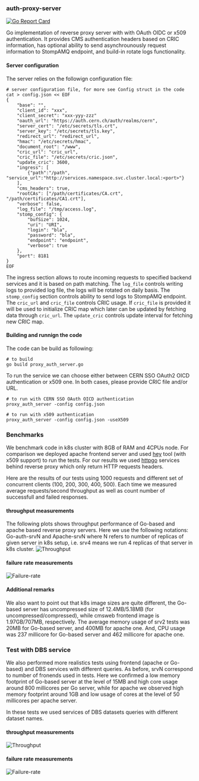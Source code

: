 ### auth-proxy-server

[![Go Report Card](https://goreportcard.com/badge/github.com/vkuznet/auth-proxy-server)](https://goreportcard.com/report/github.com/vkuznet/auth-proxy-server)

Go implementation of reverse proxy server with with OAuth OIDC or x509 authentication.
It provides CMS authentication headers based on CRIC information, has optional
ability to send asynchrounously request information to StompAMQ endpoint, and
build-in rotate logs functionality.

#### Server configuration
The server relies on the followign configuration file:
```
# server configuration file, for more see Config struct in the code
cat > config.json << EOF
{
    "base": "",
    "client_id": "xxx",
    "client_secret": "xxx-yyy-zzz"
    "oauth_url": "https://auth.cern.ch/auth/realms/cern",
    "server_cert": "/etc/secrets/tls.crt",
    "server_key": "/etc/secrets/tls.key",
    "redirect_url": "redirect_url",
    "hmac": "/etc/secrets/hmac",
    "document_root": "/www",
    "cric_url": "cric_url",
    "cric_file": "/etc/secrets/cric.json",
    "update_cric": 3600,
    "ingress": [
        {"path":"/path", "service_url":"http://services.namespace.svc.cluster.local:<port>"}
    ],
    "cms_headers": true,
    "rootCAs": ["/path/certificates/CA.crt", "/path/certificates/CA1.crt"],
    "verbose": false,
    "log_file": "/tmp/access.log",
    "stomp_config": {
        "bufSize": 1024,
        "uri": "URI",
        "login": "bla",
        "password": "bla",
        "endpoint": "endpoint",
        "verbose": true
    },
    "port": 8181
}
EOF
```
The ingress section allows to route incoming requests to specified backend
services and it is based on path matching. The `log_file` controls writing logs
to provided log file, the logs will be rotated on daily basis. The
`stomp_config` section controls ability to send logs to StompAMQ endpoint.
The `cric_url` and `cric_file` controls CRIC usage. If `cric_file` is provided
it will be used to initialize CRIC map which later can be updated by fetching
data through `cric_url`. The `update_cric` controls update interval for
fetching new CRIC map.

#### Building and runnign the code

The code can be build as following:
```
# to build
go build proxy_auth_server.go
```

To run the service we can choose either between CERN SSO OAuth2 OICD
authentication or x509 one. In both cases, please provide CRIC file and/or URL.
```
# to run with CERN SSO OAuth OICD authentication
proxy_auth_server -config config.json

# to run with x509 authentication
proxy_auth_server -config config.json -useX509
```

### Benchmarks
We benchmark code in k8s cluster with 8GB of RAM and 4CPUs node. For comparison
we deployed apache frontend server and used
[hey](https://github.com/vkuznet/hey) tool (with x509 support) to run the
tests. For our results we used [httpgo](docs/httpgo.go) services behind
reverse proxy which only return HTTP requests headers.

Here are the results of our tests using 1000 requests and different set of
concurrent clients (100, 200, 300, 400, 500). Each time we measured average
requests/second throughput as well as count number of successfull and failed
responses.

#### throughput measurements
The following plots shows throughput performance of Go-based and apache based
reverse proxy servers. Here we use the following notations: Go-auth-srvN and
Apache-srvN where N refers to number of replicas of given server in k8s
setup, i.e. srv4 means we run 4 replicas of that server in k8s cluster.
![Throughput](https://github.com/vkuznet/auth-proxy-server/raw/master/docs/perf-rps.png)

#### failure rate measurements
![Failure-rate](https://github.com/vkuznet/auth-proxy-server/raw/master/docs/perf-failure.png)

#### Additional remarks
We also want to point out that k8s image sizes are quite different, the
Go-based server has uncompressed size of 12.4MB/5.18MB (for uncompressed/compressed),
while cmsweb frontend image is 1.97GB/707MB, respectively. The average memory
usage of srv2 tests was 20MB for Go-based server, and 400MB for apache one.
And, CPU usage was 237 millicore for Go-based server and 462 millicore for
apache one.

### Test with DBS service
We also performed more realistics tests using frontend (apache or Go-based) and
DBS services with different queries. As before, srvN correspond to number of
fronends used in tests. Here we confirmed a low memory footprint of Go-based
server at the level of 15MB and high core usage around 800 millicores per
Go server, while for apache we observed high memory footprint around 1GB and
low usage of cores at the level of 50 millicores per apache server.

In these tests we used services of DBS datasets queries with different dataset
names.

#### throughput measurements
![Throughput](https://github.com/vkuznet/auth-proxy-server/raw/master/docs/perf-rps-dbs.png)

#### failure rate measurements
![Failure-rate](https://github.com/vkuznet/auth-proxy-server/raw/master/docs/perf-failure-dbs.png)
